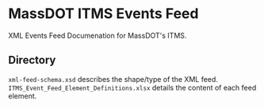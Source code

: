 # MassDOT ITMS Events Feed
XML Events Feed Documenation for MassDOT's ITMS.

## Directory
`xml-feed-schema.xsd` describes the shape/type of the XML feed.
`ITMS_Event_Feed_Element_Definitions.xlsx` details the content of each feed element.
